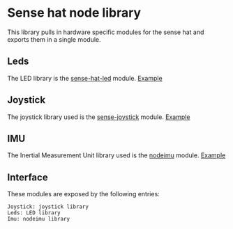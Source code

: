 # Sense hat node library

This library pulls in hardware specific modules for the sense hat and exports
them in a single module.

## Leds

The LED library is the
[sense-hat-led](https://github.com/aonghusonia/sense-hat-led) module. [Example](https://github.com/resin-io-playground/node-sense-hat/tree/master/examples/led)

## Joystick

The joystick library used is the
[sense-joystick](https://github.com/resin-io-playground/sense-joystick) module. [Example](https://github.com/resin-io-playground/node-sense-hat/tree/master/examples/joystick)

## IMU

The Inertial Measurement Unit library used is the [nodeimu](https://github.com/rupnikj/nodeimu)
module. [Example](https://github.com/resin-io-playground/node-sense-hat/tree/master/examples/imu)

## Interface

These modules are exposed by the following entries:
```
Joystick: joystick library
Leds: LED library
Imu: nodeimu library
```
